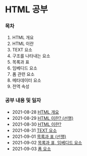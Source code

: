 # HTML 공부 

### 목차

1. HTML 개요 
2. HTML 이란
3. TEXT 요소
4. 구조를 나타내는 요소 
5. 목록과 표
6. 임베디드 요소
7. 폼 관련 요소
8. 메타데이터 요소
9. 전역 속성

### 공부 내용 및 일자 

- 2021-08-28 [HTML 개요](./0828/README.md)
- 2021-08-29 [HTML 이란? (선행)](./0829/README.md)
- 2021-08-30 [HTML 이란?](./0830/README.md)
- 2021-08-31 [TEXT 요소](./0831/README.md)
- 2021-09-01 [목록과 표 (선행)](./0901/README.md)
- 2021-09-02 [목록과 표, 임베디드 요소](./0902/README.md)
- 2021-09-03 [폼 요소](./0903/README.md) 
